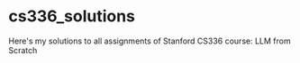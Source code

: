 # cs336_solutions
Here's my solutions to all assignments of Stanford CS336 course: LLM from Scratch
